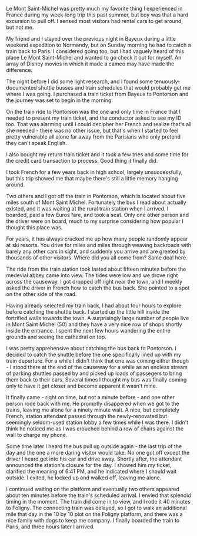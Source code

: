 Le Mont Saint-Michel was pretty much my favorite thing I experienced in France during my week-long trip this past summer, but boy was that a hard excursion to pull off. I sensed most visitors had rental cars to get around, but not me.

My friend and I stayed over the previous night in Bayeux during a little weekend expedition to Normandy, but on Sunday morning he had to catch a train back to Paris. I considered going too, but I had vaguely heard of this place Le Mont Saint-Michel and wanted to go check it out for myself. An array of Disney movies in which it made a cameo may have made the difference.

The night before I did some light research, and I found some tenuously-documented shuttle busses and train schedules that would probably get me where I was going. I purchased a train ticket from Bayeux to Pontorson and the journey was set to begin in the morning.

On the train ride to Pontorson was the one and only time in France that I needed to present my train ticket, and the conductor asked to see my ID too. That was alarming until I could decipher her French and realize that's all she needed - there was no other issue, but that's when I started to feel pretty vulnerable all alone far away from the Parisians who only pretend they can't speak English.

I also bought my return train ticket and it took a few tries and some time for the credit card transaction to process. Good thing it finally did.

I took French for a few years back in high school, largely unsuccessfully, but this trip showed me that maybe there's still a little memory hanging around.

Two others and I got off the train in Pontorson, which is located about five miles south of Mont Saint Michel. Fortunately the bus I read about actually existed, and it was waiting at the rural train station when I arrived. I boarded, paid a few Euros fare, and took a seat. Only one other person and the driver were on board, much to my surprise considering how popular I thought this place was.

For years, it has always cracked me up how many people randomly appear at ski resorts. You drive for miles and miles through weaving backroads with barely any other cars in sight, and suddenly you arrive and are greeted by thousands of other visitors. Where did you all come from? Same deal here.

The ride from the train station took lasted about fifteen minutes before the medevial abbey came into view. The tides were low and we drove right across the causeway. I got dropped off right near the town, and I meekly asked the driver in French how to catch the bus back. She pointed to a spot on the other side of the road.

Having already selected my train back, I had about four hours to explore before catching the shuttle back. I started up the little hill inside the fortrified walls towards the town. A surprisingly large number of people live in Mont Saint Michel (50) and they have a very nice row of shops shortly inside the entrance. I spent the next few hours wandering the entire grounds and seeing the cathedral on top.

I was pretty apprehensive about catching the bus back to Pontorson. I decided to catch the shuttle before the one specifically lined up with my train departure. For a while I didn't think that one was coming either though - I stood there at the end of the causeway for a while as an endless stream of parking shuttles passed by and picked up loads of passegers to bring them back to their cars. Several times I thought my bus was finally coming only to have it get closer and become apparent it wasn't mine.

It finally came - right on time, but not a minute before - and one other person rode back with me. He promptly disappered when we got to the trains, leaving me alone for a ninety minute wait. A nice, but completely French, station attendant passed through the newly-renovated but seemingly seldom-used station lobby a few times while I was there. I didn't think he noticed me as I was crouched behind a row of chairs against the wall to charge my phone.

Some time later I heard the bus pull up outside again - the last trip of the day and the one a more daring visitor would take. No one got off except the driver I heard get into his car and drive away. Shortly after, the attendant announced the station's closure for the day. I showed him my ticket, clarified the meaning of 6:41 PM, and he indicated where I should wait outside. I exited, he locked up and walked off, leaving me alone.

I continued waiting on the platform and eventually two others appeared about ten minutes before the train's scheduled arrival. I envied that splendid timing in the moment. The train did come in to view, and I rode it 40 minutes to Foligny. The connecting train was delayed, so I got to walk an additional mile that day in the 10 by 10 plot on the Foligny platform, and there was a nice family with dogs to keep me company. I finally boarded the train to Paris, and three hours later I arrived.
